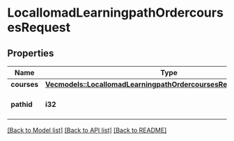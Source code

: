 # LocalIomadLearningpathOrdercoursesRequest

## Properties

Name | Type | Description | Notes
------------ | ------------- | ------------- | -------------
**courses** | [**Vec<models::LocalIomadLearningpathOrdercoursesRequestCoursesInner>**](local_iomad_learningpath_ordercourses_request_courses_inner.md) |  | 
**pathid** | **i32** | ID of Iomad Learning Path | 

[[Back to Model list]](../README.md#documentation-for-models) [[Back to API list]](../README.md#documentation-for-api-endpoints) [[Back to README]](../README.md)


